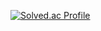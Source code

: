 [![Solved.ac Profile](http://mazassumnida.wtf/api/v2/generate_badge?boj=kimdayeon37)](https://solved.ac/kimdayeon37/)
